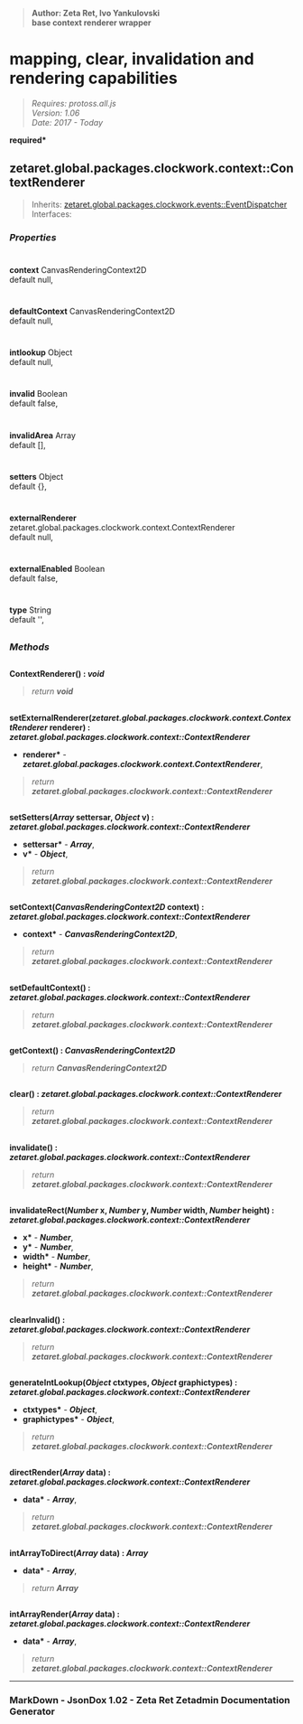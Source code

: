 > __Author: Zeta Ret, Ivo Yankulovski__  
> __base context renderer wrapper__  
# mapping, clear, invalidation and rendering capabilities  
> *Requires: protoss.all.js*  
> *Version: 1.06*  
> *Date: 2017 - Today*  

__required*__

## zetaret.global.packages.clockwork.context::ContextRenderer  
> Inherits: [zetaret.global.packages.clockwork.events::EventDispatcher](../events/EventDispatcher.md)  
> Interfaces:   

### *Properties*  

#  
__context__ CanvasRenderingContext2D  
default null,   

#  
__defaultContext__ CanvasRenderingContext2D  
default null,   

#  
__intlookup__ Object  
default null,   

#  
__invalid__ Boolean  
default false,   

#  
__invalidArea__ Array  
default [],   

#  
__setters__ Object  
default {},   

#  
__externalRenderer__ zetaret.global.packages.clockwork.context.ContextRenderer  
default null,   

#  
__externalEnabled__ Boolean  
default false,   

#  
__type__ String  
default '',   


##  
### *Methods*  

##  
__ContextRenderer() : *void*__  
  
> *return __void__*  

##  
__setExternalRenderer(*zetaret.global.packages.clockwork.context.ContextRenderer* renderer) : *zetaret.global.packages.clockwork.context::ContextRenderer*__  
  
- __renderer*__ - __*zetaret.global.packages.clockwork.context.ContextRenderer*__,   
> *return __zetaret.global.packages.clockwork.context::ContextRenderer__*  

##  
__setSetters(*Array* settersar, *Object* v) : *zetaret.global.packages.clockwork.context::ContextRenderer*__  
  
- __settersar*__ - __*Array*__,   
- __v*__ - __*Object*__,   
> *return __zetaret.global.packages.clockwork.context::ContextRenderer__*  

##  
__setContext(*CanvasRenderingContext2D* context) : *zetaret.global.packages.clockwork.context::ContextRenderer*__  
  
- __context*__ - __*CanvasRenderingContext2D*__,   
> *return __zetaret.global.packages.clockwork.context::ContextRenderer__*  

##  
__setDefaultContext() : *zetaret.global.packages.clockwork.context::ContextRenderer*__  
  
> *return __zetaret.global.packages.clockwork.context::ContextRenderer__*  

##  
__getContext() : *CanvasRenderingContext2D*__  
  
> *return __CanvasRenderingContext2D__*  

##  
__clear() : *zetaret.global.packages.clockwork.context::ContextRenderer*__  
  
> *return __zetaret.global.packages.clockwork.context::ContextRenderer__*  

##  
__invalidate() : *zetaret.global.packages.clockwork.context::ContextRenderer*__  
  
> *return __zetaret.global.packages.clockwork.context::ContextRenderer__*  

##  
__invalidateRect(*Number* x, *Number* y, *Number* width, *Number* height) : *zetaret.global.packages.clockwork.context::ContextRenderer*__  
  
- __x*__ - __*Number*__,   
- __y*__ - __*Number*__,   
- __width*__ - __*Number*__,   
- __height*__ - __*Number*__,   
> *return __zetaret.global.packages.clockwork.context::ContextRenderer__*  

##  
__clearInvalid() : *zetaret.global.packages.clockwork.context::ContextRenderer*__  
  
> *return __zetaret.global.packages.clockwork.context::ContextRenderer__*  

##  
__generateIntLookup(*Object* ctxtypes, *Object* graphictypes) : *zetaret.global.packages.clockwork.context::ContextRenderer*__  
  
- __ctxtypes*__ - __*Object*__,   
- __graphictypes*__ - __*Object*__,   
> *return __zetaret.global.packages.clockwork.context::ContextRenderer__*  

##  
__directRender(*Array* data) : *zetaret.global.packages.clockwork.context::ContextRenderer*__  
  
- __data*__ - __*Array*__,   
> *return __zetaret.global.packages.clockwork.context::ContextRenderer__*  

##  
__intArrayToDirect(*Array* data) : *Array*__  
  
- __data*__ - __*Array*__,   
> *return __Array__*  

##  
__intArrayRender(*Array* data) : *zetaret.global.packages.clockwork.context::ContextRenderer*__  
  
- __data*__ - __*Array*__,   
> *return __zetaret.global.packages.clockwork.context::ContextRenderer__*  

---  
### MarkDown - JsonDox 1.02 - Zeta Ret Zetadmin Documentation Generator
